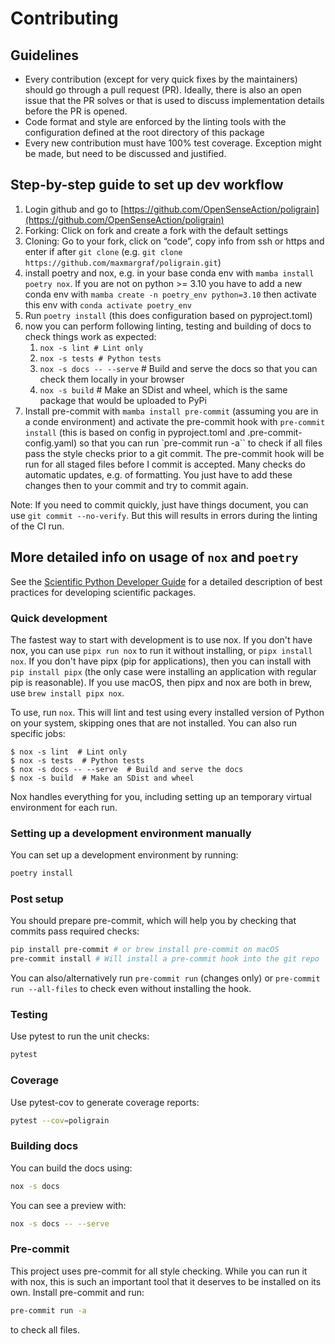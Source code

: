 # Contributing

## Guidelines

- Every contribution (except for very quick fixes by the maintainers) should go
  through a pull request (PR). Ideally, there is also an open issue that the PR
  solves or that is used to discuss implementation details before the PR is
  opened.
- Code format and style are enforced by the linting tools with the configuration
  defined at the root directory of this package
- Every new contribution must have 100% test coverage. Exception might be made,
  but need to be discussed and justified.

## Step-by-step guide to set up dev workflow

1. Login github and go to
   [https://github.com/OpenSenseAction/poligrain](https://github.com/OpenSenseAction/poligrain)
1. Forking: Click on fork and create a fork with the default settings
1. Cloning: Go to your fork, click on “code”, copy info from ssh or https and
   enter if after `git clone` (e.g.
   `git clone https://github.com/maxmargraf/poligrain.git`)
1. install poetry and nox, e.g. in your base conda env with
   `mamba install poetry nox`. If you are not on python >= 3.10 you have to add
   a new conda env with `mamba create -n poetry_env python=3.10` then activate
   this env with `conda activate poetry_env`
1. Run `poetry install` (this does configuration based on pyproject.toml)
1. now you can perform following linting, testing and building of docs to check
   things work as expected:
   1. `nox -s lint # Lint only`
   1. `nox -s tests # Python tests`
   1. `nox -s docs -- --serve` # Build and serve the docs so that you can check
      them locally in your browser
   1. `nox -s build` # Make an SDist and wheel, which is the same package that
      would be uploaded to PyPi
1. Install pre-commit with `mamba install pre-commit` (assuming you are in a
   conde environment) and activate the pre-commit hook with `pre-commit install`
   (this is based on config in pyproject.toml and .pre-commit-config.yaml) so
   that you can run `pre-commit run -a`` to check if all files pass the style
   checks prior to a git commit. The pre-commit hook will be run for all staged
   files before I commit is accepted. Many checks do automatic updates, e.g. of
   formatting. You just have to add these changes then to your commit and try to
   commit again.

Note: If you need to commit quickly, just have things document, you can use
`git commit --no-verify`. But this will results in errors during the linting of
the CI run.

## More detailed info on usage of `nox` and `poetry`

See the [Scientific Python Developer Guide][spc-dev-intro] for a detailed
description of best practices for developing scientific packages.

[spc-dev-intro]: https://learn.scientific-python.org/development/

### Quick development

The fastest way to start with development is to use nox. If you don't have nox,
you can use `pipx run nox` to run it without installing, or `pipx install nox`.
If you don't have pipx (pip for applications), then you can install with
`pip install pipx` (the only case were installing an application with regular
pip is reasonable). If you use macOS, then pipx and nox are both in brew, use
`brew install pipx nox`.

To use, run `nox`. This will lint and test using every installed version of
Python on your system, skipping ones that are not installed. You can also run
specific jobs:

```console
$ nox -s lint  # Lint only
$ nox -s tests  # Python tests
$ nox -s docs -- --serve  # Build and serve the docs
$ nox -s build  # Make an SDist and wheel
```

Nox handles everything for you, including setting up an temporary virtual
environment for each run.

### Setting up a development environment manually

You can set up a development environment by running:

```bash
poetry install
```

### Post setup

You should prepare pre-commit, which will help you by checking that commits pass
required checks:

```bash
pip install pre-commit # or brew install pre-commit on macOS
pre-commit install # Will install a pre-commit hook into the git repo
```

You can also/alternatively run `pre-commit run` (changes only) or
`pre-commit run --all-files` to check even without installing the hook.

### Testing

Use pytest to run the unit checks:

```bash
pytest
```

### Coverage

Use pytest-cov to generate coverage reports:

```bash
pytest --cov=poligrain
```

### Building docs

You can build the docs using:

```bash
nox -s docs
```

You can see a preview with:

```bash
nox -s docs -- --serve
```

### Pre-commit

This project uses pre-commit for all style checking. While you can run it with
nox, this is such an important tool that it deserves to be installed on its own.
Install pre-commit and run:

```bash
pre-commit run -a
```

to check all files.
